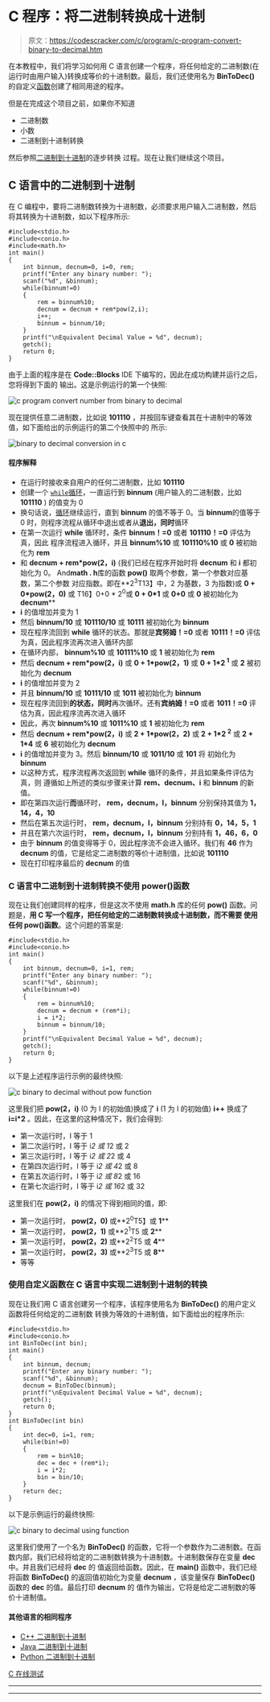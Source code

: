 # C 程序：将二进制转换成十进制

> 原文：<https://codescracker.com/c/program/c-program-convert-binary-to-decimal.htm>

在本教程中，我们将学习如何用 C 语言创建一个程序，将任何给定的二进制数(在运行时由用户输入)转换成等价的十进制数。最后，我们还使用名为 **BinToDec()** 的自定义[函数](/c/c-functions.htm)创建了相同用途的程序。

但是在完成这个项目之前，如果你不知道

*   二进制数
*   小数
*   二进制到十进制转换

然后参照[二进制到十进制](/computer-fundamental/binary-to-decimal.htm)的逐步转换 过程。现在让我们继续这个项目。

## C 语言中的二进制到十进制

在 C 编程中，要将二进制数转换为十进制数，必须要求用户输入二进制数，然后将其转换为十进制数，如以下程序所示:

```
#include<stdio.h>
#include<conio.h>
#include<math.h>
int main()
{
    int binnum, decnum=0, i=0, rem;
    printf("Enter any binary number: ");
    scanf("%d", &binnum);
    while(binnum!=0)
    {
        rem = binnum%10;
        decnum = decnum + rem*pow(2,i);
        i++;
        binnum = binnum/10;
    }
    printf("\nEquivalent Decimal Value = %d", decnum);
    getch();
    return 0;
}
```

由于上面的程序是在 **Code::Blocks** IDE 下编写的，因此在成功构建并运行之后，您将得到下面的 输出。这是示例运行的第一个快照:

![c program convert number from binary to decimal](img/71f7a541de0759db8204b1f1988df2df.png)

现在提供任意二进制数，比如说 **101110** ，并按回车键查看其在十进制中的等效值，如下面给出的示例运行的第二个快照中的 所示:

![binary to decimal conversion in c](img/00ab4ce579115be90a58f4e0b49ca8d5.png)

#### 程序解释

*   在运行时接收来自用户的任何二进制数，比如 **101110**
*   创建一个 [`while`循环](/c/c-while-loop.htm)，一直运行到 **binnum** (用户输入的二进制数，比如 **101110** ) 的值变为 0
*   换句话说，[循环](/c/c-loops.htm)继续运行，直到 **binnum** 的值不等于 0。当 **binnum**的值等于 0 时，则程序流程从循环中退出或者从**退出，同时**循环
*   在第一次运行 **while** 循环时，条件 **binnum！=0** 或者 **101110！=0** 评估为真，因此 程序流程进入循环，并且 **binnum%10** 或 **101110%10** 或 **0** 被初始化为 **rem**
*   和 **decnum + rem*pow(2，i)** (我们已经在程序开始时将 **decnum** 和 **i** 都初始化为 0。 And**math . h**库的函数 **pow()** 取两个参数，第一个参数对应基数，第二个参数 对应指数。即在**2<sup>3</sup>T13】中，2 为基数，3 为指数)或 **0 + 0*pow(2，0)** 或 T16】0+0 * 2<sup>0</sup>或 **0 + 0*1** 或 **0+0** 或 **0** 被初始化为 **decnum****
*   **i** 的值增加并变为 1
*   然后 **binnum/10** 或 **101110/10** 或 **10111** 被初始化为 **binnum**
*   现在程序流回到 **while** 循环的状态。那就是**宾努姆！=0** 或者 **10111！=0** 评估 为真，因此程序流再次进入循环内部
*   在循环内部， **binnum%10** 或 **10111%10** 或 **1** 被初始化为 **rem**
*   然后 **decnum + rem*pow(2，i)** 或 **0 + 1*pow(2，1)** 或 **0 + 1*2 <sup>1</sup>** 或 **2** 被初始化为 **decnum**
*   **i** 的值增加并变为 2
*   并且 **binnum/10** 或 **10111/10** 或 **1011** 被初始化为 **binnum**
*   现在程序流回到**的状态，同时**再次循环。还有**宾纳姆！=0** 或者 **1011！=0** 评估为真，因此程序流再次进入循环
*   因此，再次 **binnum%10** 或 **1011%10** 或 **1** 被初始化为 **rem**
*   然后 **decnum + rem*pow(2，i)** 或 **2 + 1*pow(2，2)** 或 **2 + 1*2 <sup>2</sup>** 或 **2 + 1*4** 或 **6** 被初始化为 **decnum**
*   **i** 的值增加并变为 3。然后 **binnum/10** 或 **1011/10** 或 **101** 将 初始化为 **binnum**
*   以这种方式，程序流程再次返回到 **while** 循环的条件，并且如果条件评估为真，则 遵循如上所述的类似步骤来计算 **rem、decnum、i** 和 **binnum** 的新值。
*   即在第四次运行**而**循环时， **rem，decnum，I，binnum** 分别保持其值为 **1，14，4，10**
*   然后在第五次运行时， **rem，decnum，I，binnum** 分别持有 **0，14，5，1**
*   并且在第六次运行时， **rem，decnum，I，binnum** 分别持有 **1，46，6，0**
*   由于 **binnum** 的值变得等于 0，因此程序流不会进入循环。我们有 **46** 作为 **decnum** 的值，它是给定二进制数的等价十进制值，比如说 **101110**
*   现在打印程序最后的 **decnum** 的值

### C 语言中二进制到十进制转换不使用 power()函数

现在让我们创建同样的程序，但是这次不使用 **math.h** 库的任何 **pow()** 函数。问题是，**用 C 写一个程序，把任何给定的二进制数转换成十进制数，而不需要 使用任何 pow()函数**。这个问题的答案是:

```
#include<stdio.h>
#include<conio.h>
int main()
{
    int binnum, decnum=0, i=1, rem;
    printf("Enter any binary number: ");
    scanf("%d", &binnum);
    while(binnum!=0)
    {
        rem = binnum%10;
        decnum = decnum + (rem*i);
        i = i*2;
        binnum = binnum/10;
    }
    printf("\nEquivalent Decimal Value = %d", decnum);
    getch();
    return 0;
}
```

以下是上述程序运行示例的最终快照:

![c binary to decimal without pow function](img/1281568359eabf34c32adedae9947581.png)

这里我们把 **pow(2，i)** (0 为 I 的初始值)换成了 **i** (1 为 I 的初始值) **i++** 换成了 **i=i*2** 。因此，在这里的这种情况下，我们会得到:

*   第一次运行时，I 等于 1
*   第二次运行时，I 等于 i*2 或 1*2 或 2
*   第三次运行时，I 等于 i*2 或 2*2 或 4
*   在第四次运行时，I 等于 i*2 或 4*2 或 8
*   在第五次运行时，I 等于 i*2 或 8*2 或 16
*   在第七次运行时，I 等于 i*2 或 16*2 或 32

这里我们在 **pow(2，i)** 的情况下得到相同的值，即:

*   第一次运行时， **pow(2，0)** 或**2<sup>0</sup>T5】或 **1****
*   第一次运行时， **pow(2，1)** 或**2<sup>1</sup>T5 或 **2****
*   第一次运行时， **pow(2，2)** 或**2<sup>2</sup>T5 或 **4****
*   第一次运行时， **pow(2，3)** 或**2<sup>3</sup>T5 或 **8****
*   等等

### 使用自定义函数在 C 语言中实现二进制到十进制的转换

现在让我们用 C 语言创建另一个程序，该程序使用名为 **BinToDec()** 的用户定义函数将任何给定的二进制数 转换为等效的十进制值，如下面给出的程序所示:

```
#include<stdio.h>
#include<conio.h>
int BinToDec(int bin);
int main()
{
    int binnum, decnum;
    printf("Enter any binary number: ");
    scanf("%d", &binnum);
    decnum = BinToDec(binnum);
    printf("\nEquivalent Decimal Value = %d", decnum);
    getch();
    return 0;
}
int BinToDec(int bin)
{
    int dec=0, i=1, rem;
    while(bin!=0)
    {
        rem = bin%10;
        dec = dec + (rem*i);
        i = i*2;
        bin = bin/10;
    }
    return dec;
}
```

以下是示例运行的最终快照:

![c binary to decimal using function](img/4521f5fd0b6408bd63aba21682dda2b7.png)

这里我们使用了一个名为 **BinToDec()** 的函数，它将一个参数作为二进制数。在函数内部，我们已经将给定的二进制数转换为十进制数。十进制数保存在变量 **dec** 中。并且我们已经将 **dec** 的 值返回给函数。因此，在 **main()** 函数中，我们已经将函数 **BinToDec()** 的返回值初始化为变量 **decnum** ，该变量保存 **BinToDec()** 函数的 **dec** 的值。最后打印 **decnum** 的 值作为输出，它将是给定二进制数的等价十进制值。

#### 其他语言的相同程序

*   [C++ 二进制到十进制](/cpp/program/cpp-program-convert-binary-to-decimal.htm)
*   [Java 二进制到十进制](/java/program/java-program-convert-binary-to-decimal.htm)
*   [Python 二进制到十进制](/python/program/python-program-convert-binary-to-decimal.htm)

[C 在线测试](/exam/showtest.php?subid=2)

* * *

* * *